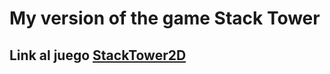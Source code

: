 # My version of the game Stack Tower

## Link al juego [StackTower2D](https://codesthenos.github.io/StackTower2D/)
